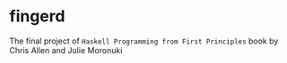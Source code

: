 # fingerd

The final project of `Haskell Programming from First Principles` book by Chris Allen and Julie Moronuki
